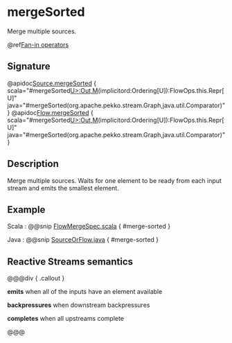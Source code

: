# mergeSorted

Merge multiple sources.

@ref[Fan-in operators](../index.md#fan-in-operators)

## Signature

@apidoc[Source.mergeSorted](Source) { scala="#mergeSorted[U&gt;:Out,M](that:org.apache.pekko.stream.Graph[org.apache.pekko.stream.SourceShape[U],M])(implicitord:Ordering[U]):FlowOps.this.Repr[U]" java="#mergeSorted(org.apache.pekko.stream.Graph,java.util.Comparator)" }
@apidoc[Flow.mergeSorted](Flow) { scala="#mergeSorted[U&gt;:Out,M](that:org.apache.pekko.stream.Graph[org.apache.pekko.stream.SourceShape[U],M])(implicitord:Ordering[U]):FlowOps.this.Repr[U]" java="#mergeSorted(org.apache.pekko.stream.Graph,java.util.Comparator)" }


## Description

Merge multiple sources. Waits for one element to be ready from each input stream and emits the
smallest element.

## Example
Scala
:   @@snip [FlowMergeSpec.scala](/akka-stream-tests/src/test/scala/org/apache/pekko/stream/scaladsl/FlowMergeSpec.scala) { #merge-sorted }

Java
:   @@snip [SourceOrFlow.java](/docs/src/test/java/jdocs/stream/operators/SourceOrFlow.java) { #merge-sorted }

## Reactive Streams semantics

@@@div { .callout }

**emits** when all of the inputs have an element available

**backpressures** when downstream backpressures

**completes** when all upstreams complete

@@@
